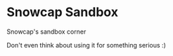 Snowcap Sandbox
========================

Snowcap's sandbox corner

Don't even think about using it for something serious :)